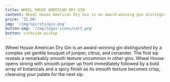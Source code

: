 ```yaml
---
title: WHEEL HOUSE AMERICAN DRY GIN
content: Wheel House American Dry Gin is an award-winning gin distinguished by a complex yet gentile bouquet of juniper, citrus, and coriander. The first sip reveals a remarkably smooth texture uncommon in other gins. Wheel House opens strong with smooth juniper up front immediately followed by a bold array of botanicals and a spicy finish as its smooth texture becomes crisp, cleansing your palate for the next sip.
price: '32.00'
img: '/img/spirits/gin.png'
button-img: '/img/logos-icons/cart.png'
button: curbside pickup
---
```

Wheel House American Dry Gin is an award-winning gin distinguished by a complex yet gentile bouquet of juniper, citrus, and coriander. The first sip reveals a remarkably smooth texture uncommon in other gins. Wheel House opens strong with smooth juniper up front immediately followed by a bold array of botanicals and a spicy finish as its smooth texture becomes crisp, cleansing your palate for the next sip.